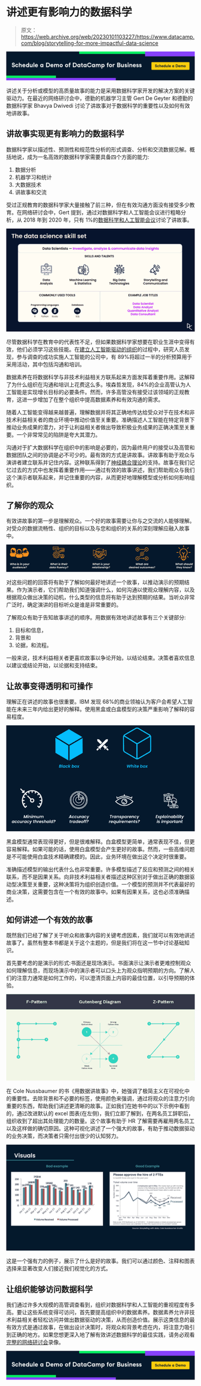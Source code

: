 # 讲述更有影响力的数据科学

> 原文：<https://web.archive.org/web/20230101103227/https://www.datacamp.com/blog/storytelling-for-more-impactful-data-science>

[![](img/2bf43151c9ecae7411c4336b3a027fc5.png)](https://web.archive.org/web/20220705000400/https://www.datacamp.com/groups/business)

讲述关于分析或模型的高质量故事的能力是采用数据科学家开发的解决方案的关键驱动力。在最近的网络研讨会中，德勤的机器学习主管 Gert De Geyter 和德勤的数据科学家 Bhavya Dwivedi 讨论了讲故事对于数据科学的重要性以及如何有效地讲故事。

## 讲故事实现更有影响力的数据科学

数据科学家以描述性、预测性和规范性分析的形式调查、分析和交流数据见解。概括地说，成为一名高效的数据科学家需要具备四个方面的能力:

1.  数据分析
2.  机器学习和统计
3.  大数据技术
4.  讲故事和交流

受过正规教育的数据科学家大量接触了前三种，但在有效沟通方面没有接受多少教育。在网络研讨会中，Gert 提到，通过对数据科学和人工智能会议进行粗略分析，从 2018 年到 2020 年，只有 1%的[数据科学和人工智能会议](https://web.archive.org/web/20220705000400/https://www.kdnuggets.com/meetings/index.html)讨论了讲故事。

![](img/06ad6b1f19eb0b3b9a4e56c6fb4c29a7.png)

尽管数据科学在教育中的代表性不足，但如果数据科学家想要在职业生涯中变得有效，他们必须学习这些技能。在[建立人工智能驱动的组织](https://web.archive.org/web/20220705000400/https://hbr.org/2019/07/building-the-ai-powered-organization)的过程中，研究人员发现，参与调查的成功实施人工智能的公司中，有 89%将超过一半的分析预算用于采用活动，其中包括沟通和培训。

数据素养在将数据科学与非技术利益相关方联系起来方面发挥着重要作用。这解释了为什么组织在沟通和培训上花费这么多。埃森哲发现，84%的企业高管认为人工智能是实现增长目标的必要条件。然而，许多高管没有接受过该领域的正规教育，这进一步增加了在整个组织中提高数据素养和有效沟通的需求。

随着人工智能变得越来越普遍，理解数据并将其正确地传达给受众对于在技术和非技术利益相关者的商业环境中推动价值至关重要。准确描述人工智能在特定背景下推动业务成果的潜力，对于让利益相关者做出导致积极业务成果的正确决策至关重要。一个非常常见的陷阱是夸大其潜力。

沟通对于扩大数据科学在组织中的影响是必要的，因为最终用户的接受以及高管和数据团队之间的协调是必不可少的。最有效的方式是讲故事。讲故事有助于观众与演讲者建立联系并记住内容。这种联系得到了[神经耦合理论](https://web.archive.org/web/20220705000400/https://www.pnas.org/content/107/32/14425)的支持。故事在我们记忆过去的方式中也发挥着重要作用——通过有效的故事讲述，我们帮助观众与我们这个演示者联系起来，并记住重要的内容，从而更好地理解模型或分析如何影响组织。

## 了解你的观众

有效讲故事的第一步是理解观众。一个好的故事需要让你与之交流的人能够理解。对受众的数据流畅性、组织的目标以及与您和组织的关系的深刻理解应融入故事中。

![](img/d444820cbd796bac0f59dc32d3328bcf.png)

对这些问题的回答将有助于了解如何最好地讲述一个故事，以推动演示的预期结果。作为演示者，它们帮助我们知道强调什么，如何沟通以使观众理解内容，以及根据观众做出决策的动机，什么类型的信息将有助于达到预期的结果。当听众非常广泛时，确定演讲的目标听众是谁是非常重要的。

了解观众有助于告知故事讲述的顺序。用数据有效地讲述故事有三个关键部分:

1.  目标和信息，
2.  背景和
3.  论据，和流程。

一般来说，技术利益相关者更喜欢故事以争论开始，以结论结束。决策者喜欢信息以建议或结论开始，以论据和支持结束。

## 让故事变得透明和可操作

理解正在讲述的故事也很重要。IBM 发现 68%的商业领袖认为客户会希望人工智能在未来三年内给出更好的解释。使用黑盒或白盒模型的决策严重影响了解释的容易程度。

![](img/3c9f4945cdc46fb11b4208bc20488072.png)

黑盒模型通常表现得更好，但是很难解释。白盒模型更简单，通常表现不佳，但更容易解释。如果可能的话，使用白盒模型会产生更好的故事。然而，一些高维问题是不可能使用白盒技术精确建模的。因此，业务环境在做出这个决定时很重要。

准确描述模型的输出代表什么也非常重要。许多模型描述了反应和预测之间的相关联系，而不是因果关系。向非技术利益相关者描述这种区别对于做出正确的数据驱动型决策至关重要，这种决策将为组织创造价值。一个模型的预测并不代表最好的商业决策，这需要包含在一个有效的故事中。如果有因果关系，这也必须准确描述。

## 如何讲述一个有效的故事

既然我们已经了解了关于听众和故事内容的关键考虑因素，我们就可以有效地讲述故事了。虽然有整本书都是关于这个主题的，但是我们将在这一节中讨论基础知识。

首先要考虑的是演示的形式:书面还是现场演示。书面演示让演示者更难控制观众如何理解信息，而现场演示中的演示者可以口头上为观众指明预期的方向。了解人们的注意力通常是如何工作的，可以澄清页面上内容的最佳位置，以引导预期的体验。

![](img/43769f5b781e1cee642a3bf005ea1ea6.png)

在 Cole Nussbaumer 的书《用数据讲故事》中，她强调了极简主义在可视化中的重要性。去除背景和不必要的标签，使用颜色来强调，通过将观众的注意力引向重要的东西，帮助我们讲述更清晰的故事。正如我们在她书中的以下示例中看到的，通过改进默认的 excel 图表(在左侧)，我们立即了解到，在两名员工辞职后，组织收到了超出其处理能力的数量。这个故事有助于 HR 了解需要再雇用两名员工以及这样做的确切原因。这种可视化讲述了一个强大的故事，有助于推动数据驱动的业务决策，而决策者只需付出很少的认知努力。

![](img/6c90d13ad5557ae6e0a2c38fb1d8aecd.png)

这是一个强有力的例子，展示了什么是好的故事。我们可以通过颜色、注释和图表选择来显著改变人们接近我们视觉化的方式。

## 让组织能够访问数据科学

我们通过许多大规模的高管调查看到，组织对数据科学和人工智能的重视程度有多高。要让这些系统变得可访问，首先要提高组织中的数据素养。数据素养允许非技术利益相关者轻松访问并做出数据驱动的决策，从而创造价值。展示这类信息的最有效方式是通过故事，在做出设计决策时，将观众和背景考虑在内，将注意力吸引到正确的地方。如果您想更深入地了解有效讲述数据科学的最佳实践，请务必观看[完整的网络研讨会](https://web.archive.org/web/20220705000400/https://www.datacamp.com/resources/webinars/storytelling-for-impactful-data-science)录像。

[![](img/2bf43151c9ecae7411c4336b3a027fc5.png)](https://web.archive.org/web/20220705000400/https://www.datacamp.com/groups/business)